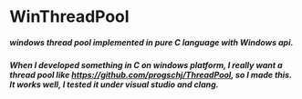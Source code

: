 # WinThreadPool
##### windows thread pool implemented in pure C language with Windows api. 
##### When I developed something in C on windows platform, I really want a thread pool like https://github.com/progschj/ThreadPool, so I made this. It works well, I tested it under visual studio and clang.
